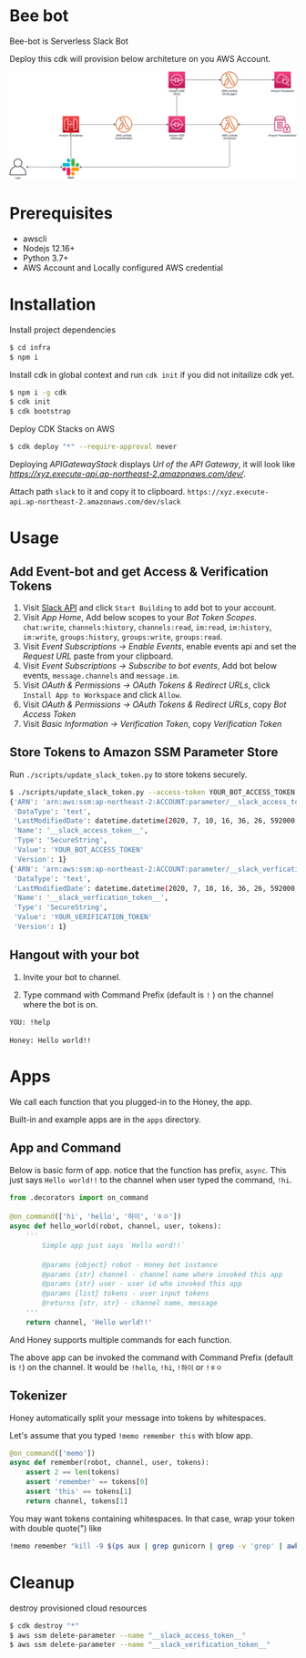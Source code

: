 # Bee bot
 
Bee-bot is Serverless Slack Bot

Deploy this cdk will provision below architeture on you AWS Account.

![](/imgs/architecture.png)

# Prerequisites

- awscli
- Nodejs 12.16+
- Python 3.7+
- AWS Account and Locally configured AWS credential

# Installation

Install project dependencies

```bash
$ cd infra
$ npm i
```

Install cdk in global context and run `cdk init` if you did not initailize cdk yet.

```bash
$ npm i -g cdk
$ cdk init
$ cdk bootstrap
```

Deploy CDK Stacks on AWS

```bash
$ cdk deploy "*" --require-approval never
```

Deploying *APIGatewayStack* displays *Url of the API Gateway*, it will look like *https://xyz.execute-api.ap-northeast-2.amazonaws.com/dev/*.

Attach path `slack` to it and copy it to clipboard.
`https://xyz.execute-api.ap-northeast-2.amazonaws.com/dev/slack`

# Usage

## Add Event-bot and get Access & Verification Tokens
1. Visit [Slack API](https://api.slack.com/) and click `Start Building` to add bot to your account.
2. Visit *App Home*, Add below scopes to your *Bot Token Scopes*. `chat:write`, `channels:history`, `channels:read`, `im:read`, `im:history`, `im:write`, `groups:history`, `groups:write`, `groups:read`.
2. Visit *Event Subscriptions -> Enable Events*, enable events api and set the *Request URL* paste from your clipboard.
3. Visit *Event Subscriptions -> Subscribe to bot events*, Add bot below events, `message.channels` and `message.im`.
4. Visit *OAuth & Permissions -> OAuth Tokens & Redirect URLs*, click `Install App to Workspace` and click `Allow`.
5. Visit *OAuth & Permissions -> OAuth Tokens & Redirect URLs*, copy *Bot Access Token*
6. Visit *Basic Information -> Verification Token*, copy *Verification Token*

## Store Tokens to Amazon SSM Parameter Store

Run `./scripts/update_slack_token.py` to store tokens securely.

```bash
$ ./scripts/update_slack_token.py --access-token YOUR_BOT_ACCESS_TOKEN --verification-token YOUR_VERIFICATION_TOKEN
{'ARN': 'arn:aws:ssm:ap-northeast-2:ACCOUNT:parameter/__slack_access_token__',
 'DataType': 'text',
 'LastModifiedDate': datetime.datetime(2020, 7, 10, 16, 36, 26, 592000, tzinfo=tzlocal()),
 'Name': '__slack_access_token__',
 'Type': 'SecureString',
 'Value': 'YOUR_BOT_ACCESS_TOKEN'
 'Version': 1}
{'ARN': 'arn:aws:ssm:ap-northeast-2:ACCOUNT:parameter/__slack_verfication_token__',
 'DataType': 'text',
 'LastModifiedDate': datetime.datetime(2020, 7, 10, 16, 36, 26, 592000, tzinfo=tzlocal()),
 'Name': '__slack_verfication_token__',
 'Type': 'SecureString',
 'Value': 'YOUR_VERIFICATION_TOKEN'
 'Version': 1}
```

## Hangout with your bot

1. Invite your bot to channel.

2. Type command with Command Prefix (default is `!` ) on the channel where the bot is on.

```
YOU: !help

Honey: Hello world!!
```

# Apps

We call each function that you plugged-in to the Honey, the app.

Built-in and example apps are in the `apps` directory.

## App and Command

Below is basic form of app. notice that the function has prefix, `async`.
This just says `Hello world!!` to the channel when user typed the command, `!hi`.

```python
from .decorators import on_command

@on_command(['hi', 'hello', '하이', 'ㅎㅇ'])
async def hello_world(robot, channel, user, tokens):
    '''
        Simple app just says `Hello word!!`

        @params {object} robot - Honey bot instance
        @params {str} channel - channel name where invoked this app
        @params {str} user - user id who invoked this app
        @params {list} tokens - user input tokens
        @returns {str, str} - channel name, message
    '''
    return channel, 'Hello world!!'
```

And Honey supports multiple commands for each function.

The above app can be invoked the command with Command Prefix (default is `!`) on the channel.
It would be `!hello`, `!hi`, `!하이` or `!ㅎㅇ`

## Tokenizer

Honey automatically split your message into tokens by whitespaces.

Let's assume that you typed `!memo remember this` with blow app.

```python
@on_command(['memo'])
async def remember(robot, channel, user, tokens):
    assert 2 == len(tokens)
    assert 'remember' == tokens[0]
    assert 'this' == tokens[1]
    return channel, tokens[1]
```

You may want tokens containing whitespaces.
In that case, wrap your token with double quote(") like

```bash
!memo remember "kill -9 $(ps aux | grep gunicorn | grep -v 'grep' | awk '{print $2 }')"
```

# Cleanup

destroy provisioned cloud resources

```bash
$ cdk destroy "*"
$ aws ssm delete-parameter --name "__slack_access_token__"
$ aws ssm delete-parameter --name "__slack_verification_token__"
```
